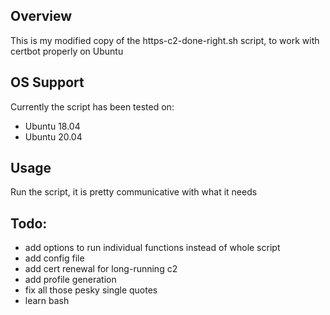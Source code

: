 ## Overview 
This is my modified copy of the https-c2-done-right.sh script, to work with certbot properly on Ubuntu
## OS Support
Currently the script has been tested on:
- Ubuntu 18.04
- Ubuntu 20.04
## Usage
Run the script, it is pretty communicative with what it needs

## Todo:
- add options to run individual functions instead of whole script
- add config file
- add cert renewal for long-running c2
- add profile generation
- fix all those pesky single quotes
- learn bash
